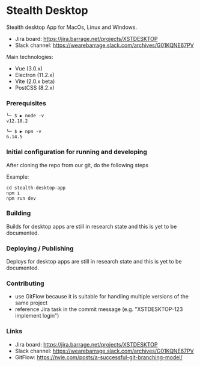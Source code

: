 # Stealth Desktop

Stealth desktop App for MacOs, Linux and Windows.

* Jira board: https://jira.barrage.net/projects/XSTDESKTOP
* Slack channel: https://wearebarrage.slack.com/archives/G01KQNE67PV

Main technologies:
* Vue (3.0.x)
* Electron (11.2.x)
* Vite (2.0.x beta)
* PostCSS (8.2.x) 

### Prerequisites

```
└─ $ ▶ node -v
v12.18.2
```
```
└─ $ ▶ npm -v
6.14.5 
```

### Initial configuration for running and developing

After cloning the repo from our git, do the following steps

Example:
```shell
cd stealth-desktop-app
npm i
npm run dev
```

### Building

Builds for desktop apps are still in research state and this is yet to be documented.

### Deploying / Publishing

Deploys for desktop apps are still in research state and this is yet to be documented.

### Contributing

* use GitFlow because it is suitable for handling multiple versions of the same project
* reference Jira task in the commit message (e.g. "XSTDESKTOP-123 implement login")


### Links

* Jira board: https://jira.barrage.net/projects/XSTDESKTOP
* Slack channel: https://wearebarrage.slack.com/archives/G01KQNE67PV
* GitFlow: https://nvie.com/posts/a-successful-git-branching-model/
